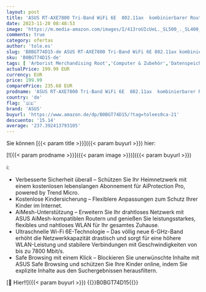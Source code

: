 ```yaml
---
layout: post
title: 'ASUS RT-AXE7800 Tri-Band WiFi 6E  802.11ax  kombinierbarer Router  Tethering als 4G und 5G Router-Ersatz  neues 6GHz-Band  AiProtection Pro  2.5G Port  Link Aggregation  AiMesh '
date: 2023-11-20 08:48:53
image: 'https://m.media-amazon.com/images/I/413roUIcUeL._SL500_._SL400_.jpg'
comments: true
category: ofertas
author: 'tole.es'
slug: 'B0BGT74D15-de ASUS RT-AXE7800 Tri-Band WiFi 6E 802.11ax kombinierbarer...'
sku: 'B0BGT74D15-de'
tags: [ 'Arborist Merchandising Root','Computer & Zubehör','Datenspeicher & Netzwerk','IT-Zubehör','Netzwerkgeräte','Router','Routers gaming','Self Service','Special Features Stores','Stores','a4cbee59-f823-40fe-831a-7de64f655f6f_0','a4cbee59-f823-40fe-831a-7de64f655f6f_501','asus','e26659c6-d1cd-45cb-800b-2f9b432b8572_0','e26659c6-d1cd-45cb-800b-2f9b432b8572_7201','🇩🇪', ]
actualPrice: 199.99 EUR
currency: EUR
price: 199.99
comparePrice: 235.68 EUR
prodname: 'ASUS RT-AXE7800 Tri-Band WiFi 6E  802.11ax  kombinierbarer Router  Tethering als 4G und 5G Router-Ersatz  neues 6GHz-Band  AiProtection Pro  2.5G Port  Link Aggregation  AiMesh '
country: 'de'
flag: '🇩🇪'
brand: 'ASUS'
buyurl: 'https://www.amazon.de/dp/B0BGT74D15/?tag=tolees0ca-21'
descuento: '15.14'
average: '237.392413793105'
---
```


Sie können [{{< param title >}}]({{< param buyurl >}}) hier:

[![{{< param prodname >}}]({{< param image >}})]({{< param buyurl >}})

ℹ️:

- Verbesserte Sicherheit überall – Schützen Sie Ihr Heimnetzwerk mit einem kostenlosen lebenslangen Abonnement für AiProtection Pro, powered by Trend Micro.
- Kostenlose Kindersicherung – Flexiblere Anpassungen zum Schutz Ihrer Kinder im Internet.
- AiMesh-Unterstützung – Erweitern Sie Ihr drahtloses Netzwerk mit ASUS AiMesh-kompatiblen Routern und genießen Sie leistungsstarkes, flexibles und nahtloses WLAN für Ihr gesamtes Zuhause.
- Ultraschnelle Wi-Fi 6E-Technologie – Das völlig neue 6-GHz-Band erhöht die Netzwerkkapazität drastisch und sorgt für eine höhere WLAN-Leistung und stabilere Verbindungen mit Geschwindigkeiten von bis zu 7800 Mbit/s.
- Safe Browsing mit einem Klick – Blockieren Sie unerwünschte Inhalte mit ASUS Safe Browsing und schützen Sie Ihre Kinder online, indem Sie explizite Inhalte aus den Suchergebnissen herausfiltern.

[🛒 Hier!!]({{< param buyurl >}})
{{<world>}}B0BGT74D15{{</world>}}
